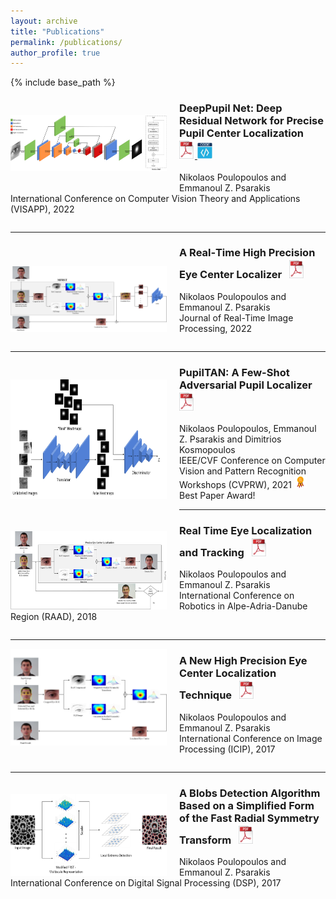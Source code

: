 ```yaml
---
layout: archive
title: "Publications"
permalink: /publications/
author_profile: true
---
```


{% include base_path %}

<p> <img align="left" style="padding-right:20px; padding-top:30px; padding-bottom:20px;" src="/images/VISAPP2022.png" alt="drawing" width="250" height="90"> </p> <h3> DeepPupil Net: Deep Residual Network for Precise Pupil Center Localization &nbsp; <a href="http://npoul.github.io/files/VISAPP2022.pdf"> <img src="/images/pdf-icon_3.png" alt="drawing" width="25"/> </a> <a href="https://github.com/npoul/DeepPupilNet"> <img src="/images/Code.png" alt="drawing" width="24" height="26"/> </a> </h3>
Nikolaos Poulopoulos and Emmanoul Z. Psarakis
<br /> International Conference on Computer Vision Theory and Applications (VISAPP), 2022  
<pre>
</pre>

---
<p> <img align="left" style="padding-right:20px; padding-top:40px; padding-bottom:20px;" src="/images/RTIP2022.png" alt="drawing" width="250" height="105"> </p> <h3> A Real‑Time High Precision Eye Center Localizer &nbsp; <a href="http://npoul.github.io/files/RTIP2022.pdf"> <img src="/images/pdf-icon_3.png" alt="drawing" width="25"/> </a> </h3>
Nikolaos Poulopoulos and Emmanoul Z. Psarakis
<br /> Journal of Real-Time Image Processing, 2022  
<pre>
</pre>

---
<p> <img align="left" style="padding-right:20px; padding-top:30px; padding-bottom:20px;" src="/images/CVPRW.png" alt="drawing" width="250" height="191"> </p> <h3> PupilTAN: A Few-Shot Adversarial Pupil Localizer &nbsp; <a href="http://npoul.github.io/files/CVPRW2021.pdf"> <img src="/images/pdf-icon_3.png" alt="drawing" width="25"/> </a> </h3>
Nikolaos Poulopoulos, Emmanoul Z. Psarakis and Dimitrios Kosmopoulos
<br /> IEEE/CVF Conference on Computer Vision and Pattern Recognition Workshops (CVPRW), 2021  
<img src="/images/award.jpg" alt="drawing" width="20"/> Best Paper Award!


---
<p> <img align="left" style="padding-right:20px; padding-top:20px;" src="/images/RAAD.png" alt="drawing" width="250" height="125"> </p> <h3> Real Time Eye Localization and Tracking  &nbsp; <a href="http://npoul.github.io/files/RAAD2018.pdf"> <img src="/images/pdf-icon_3.png" alt="drawing" width="25"/> </a> </h3>
Nikolaos Poulopoulos and Emmanoul Z. Psarakis
<br /> International Conference on Robotics in Alpe-Adria-Danube Region (RAAD), 2018
<pre>
</pre>

---
<p> <img align="left" style="padding-right:20px" src="/images/ICIP.png" alt="drawing" width="250"> </p> <h3> A New High Precision Eye Center Localization Technique  &nbsp; <a href="http://npoul.github.io/files/ICIP2017.pdf"> <img src="/images/pdf-icon_3.png" alt="drawing" width="25"/></a> </h3>
Nikolaos Poulopoulos and Emmanoul Z. Psarakis
<br /> International Conference on Image Processing (ICIP), 2017
<pre>
</pre>

---
<p> <img align="left" style="padding-right:20px; padding-top:20px;" src="/images/DSP.png" alt="drawing" width="250" height="132"> </p> <h3> A Blobs Detection Algorithm Based on a Simplified Form
of the Fast Radial Symmetry Transform  &nbsp; <a href="http://npoul.github.io/files/DSP_2017.pdf"> <img src="/images/pdf-icon_3.png" alt="drawing" width="25"/> </a> </h3>
Nikolaos Poulopoulos and Emmanoul Z. Psarakis
<br /> International Conference on Digital Signal Processing (DSP), 2017
